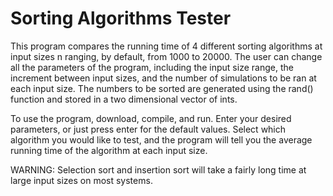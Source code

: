 # Sorting Algorithms Tester
	
This program compares the running time of 4 different sorting algorithms at input sizes n ranging, by default,
from 1000 to 20000. The user can change all the parameters of the program, including the input size range, the increment
between input sizes, and the number of simulations to be ran at each input size. The numbers to be sorted are generated 
using the rand() function and stored in a two dimensional vector of ints.
	
To use the program, download, compile, and run. Enter your desired parameters, or just press enter for the default
values. Select which algorithm you would like to test, and the program will tell you the average running time of the
algorithm at each input size.

WARNING: Selection sort and insertion sort will take a fairly long time at large input sizes on most systems.